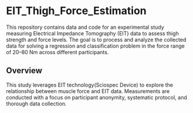 # EIT_Thigh_Force_Estimation

This repository contains data and code for an experimental study measuring Electrical Impedance Tomography (EIT) data to assess thigh strength and force levels. The goal is to process and analyze the collected data for solving a regression and classification problem in the force range of 20–80 Nm across different participants.


## Overview

This study leverages EIT technology(Sciospec Device) to explore the relationship between muscle force and EIT data. Measurements are conducted with a focus on participant anonymity, systematic protocol, and thorough data collection.

